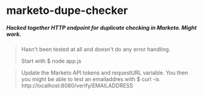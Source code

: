 # marketo-dupe-checker
##### Hacked together HTTP endpoint for duplicate checking in Marketo. Might work.
>
> Hasn't been tested at all and doesn't do any error handling.
> 
> Start with
> $ node app.js

> Update the Marketo API tokens and requestURL variable. You then you might be able to test an emailaddres with
> $ curl -is http://localhost:8080/verify/EMAILADDRESS
